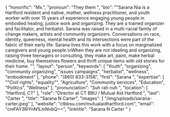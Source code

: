 {
  "honorific": "Mx.",
  "pronoun": "They them ",
  "bio": "\"Sarana Nia is a Hartford resident and native, mother, wellness practitioner, and youth worker with over 15 years of experience engaging young people in embodied healing, justice work and organizing. They are a trained organizer and facilitator, and herbalist. Sarana was raised in a multi-racial family of change makers, artists and community organizers. Conversations on race, identity, queerness, mental health and its intersections were part of the fabric of their early life. Sarana lives this work with a focus on marginalized caregivers and young people.\nWhen they are not ideating  and organizing, raising three teenagers or consulting, they make art, paint, make herbal medicine, buy themselves flowers and thrift unique items with old stories for their home. \"",
  "layout": "person",
  "keywords": [
    "Youth",
    "organizing",
    "community organizing",
    "issues campaigns",
    "herbalist",
    "wellness",
    "embodiment"
  ],
  "phone": "(860) 833-3158",
  "first": "Sarana ",
  "expertise": [
    "\"Civil rights",
    "equality\"",
    "Agriculture",
    "Community services",
    "Education",
    "Politics",
    "Wellness"
  ],
  "pronunciation": "Suh rah nuh ",
  "location": [
    "Hartford, CT"
  ],
  "role": "Director at CT BBU / Mutual Aid Hartford ",
  "last": "Carter ",
  "title": "Sarana N Carter",
  "images": [
    "/img/uploads/sarana-carter.jpeg"
  ],
  "website": "ctbbsu.com/mutualaidhartford.com",
  "email": "cmFAY3RiYnN1LmNvbQ==",
  "linktitle": "Sarana N Carter "
}